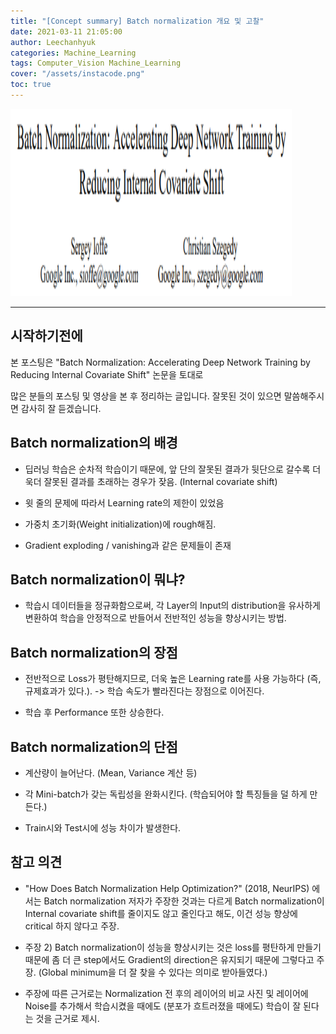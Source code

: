 ```yaml
---
title: "[Concept summary] Batch normalization 개요 및 고찰"
date: 2021-03-11 21:05:00
author: Leechanhyuk
categories: Machine_Learning
tags: Computer_Vision Machine_Learning
cover: "/assets/instacode.png"
toc: true
---
```


<img src="/assets/image/Batch_Normalization/frontdoor.PNG" width="450px" height="300px" title="title" alt="title">


* * *

## 시작하기전에

본 포스팅은 "Batch Normalization: Accelerating Deep Network Training by Reducing Internal Covariate Shift" 논문을 토대로

많은 분들의 포스팅 및 영상을 본 후 정리하는 글입니다. 잘못된 것이 있으면 말씀해주시면 감사히 잘 듣겠습니다.

## Batch normalization의 배경
 
 - 딥러닝 학습은 순차적 학습이기 때문에, 앞 단의 잘못된 결과가 뒷단으로 갈수록 더욱더 잘못된 결과를 초래하는 경우가 잦음. (Internal covariate shift)

 - 윗 줄의 문제에 따라서 Learning rate의 제한이 있었음

 - 가중치 초기화(Weight initialization)에 rough해짐.

 - Gradient exploding / vanishing과 같은 문제들이 존재

## Batch normalization이 뭐냐?

 - 학습시 데이터들을 정규화함으로써, 각 Layer의 Input의 distribution을 유사하게 변환하여 학습을 안정적으로 반들어서 전반적인 성능을 향상시키는 방법.

## Batch normalization의 장점
 
 - 전반적으로 Loss가 평탄해지므로, 더욱 높은 Learning rate를 사용 가능하다 (즉, 규제효과가 있다.). -> 학습 속도가 빨라진다는 장점으로 이어진다.

 - 학습 후 Performance 또한 상승한다.

## Batch normalization의 단점

 - 계산량이 늘어난다. (Mean, Variance 계산 등)

 - 각 Mini-batch가 갖는 독립성을 완화시킨다. (학습되어야 할 특징들을 덜 하게 만든다.)

 - Train시와 Test시에 성능 차이가 발생한다.

 ## 참고 의견

 - "How Does Batch Normalization Help Optimization?" (2018, NeurIPS) 에서는 Batch normalization 저자가 주장한 것과는 다르게 Batch normalization이 Internal covariate shift를 줄이지도 않고
 줄인다고 해도, 이건 성능 향상에 critical 하지 않다고 주장.

 - 주장 2) Batch normalization이 성능을 향상시키는 것은 loss를 평탄하게 만들기 때문에 좀 더 큰 step에서도 Gradient의 direction은 유지되기 때문에 그렇다고 주장. (Global minimum을 더 잘 찾을 수 있다는 의미로 받아들였다.)

 - 주장에 따른 근거로는 Normalization 전 후의 레이어의 비교 사진 및 레이어에 Noise를 추가해서 학습시켰을 때에도 (분포가 흐트러졌을 때에도) 학습이 잘 된다는 것을 근거로 제시.






